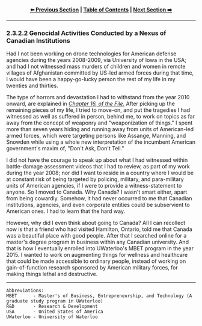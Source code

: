<div align="center">
  
  **[:arrow_left: Previous Section][Prev] | [Table of Contents][TOC] | [Next Section :arrow_right:][Next]**
  
  [Prev]: ./02-3-2-1.md
  [Next]: ./02-3-2-3.md
  [TOC]: ./README.md#table-of-contents
  
</div>

---

### 2.3.2.2 Genocidal Activities Conducted by a Nexus of Canadian Institutions 

Had I not been working on drone technologies for American defense agencies during the years 2008-2009, via University of Iowa in the USA; and had I not witnessed mass murders of children and women in remote villages of Afghanistan committed by US-led armed forces during that time, I would have been a happy-go-lucky person the rest of my life in my twenties and thirties.  

The type of horrors and devastation I had to withstand from the year 2010 onward, are explained in *[Chapter 16, of the File.](https://github.com/true-hindsight/grim-realities/blob/main/navigating-this-gitrepo.md#20-navigating-this-documentation)* After picking up the remaining pieces of my life, I tried to move-on, and put the tragedies I had witnessed as well as suffered in person, behind me, to work on topics as far away from the concept of weaponry and "weaponization of things." I spent more than seven years hiding and running away from units of American-led armed forces, which were targeting persons like Assange, Manning, and Snowden while using a whole new interpretation of the incumbent American government's maxim of, "Don't Ask, Don't Tell."  

I did not have the courage to speak up about what I had witnessed within battle-damage assessment videos that I had to review, as part of my work during the year 2008; nor did I want to reside in a country where I would be at constant risk of being targeted by policing, military, and para-military units of American agencies, if I were to provide a witness-statement to anyone. So I moved to Canada. Why Canada? I wasn't smart either, apart from being cowardly. Somehow, it had never occurred to me that Canadian institutions, agencies, and even corporate entities could be subservient to American ones. I had to learn that the hard way. 

However, why did I even think about going to Canada? All I can recollect now is that a friend who had visited Hamilton, Ontario, told me that Canada was a beautiful place with good people. After that I searched online for a master's degree program in business within any Canadian university. And that is how I eventually enrolled into UWaterloo's MBET program in the year 2015. I wanted to work on augmenting things for wellness and healthcare that could be made accessible to ordinary people, instead of working on gain-of-function research sponsored by American military forces, for making things lethal and destructive.  


---

```
Abbreviations:
MBET      - Master's of Business, Entrepreneurship, and Technology (A graduate study program in UWaterloo)
R&D       - Research & Development 
USA       - United States of America
UWaterloo - University of Waterloo
```

